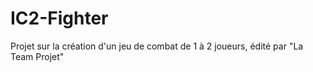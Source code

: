 # IC2-Fighter
Projet sur la création d'un jeu de combat de 1 à 2 joueurs, édité par "La Team Projet"
